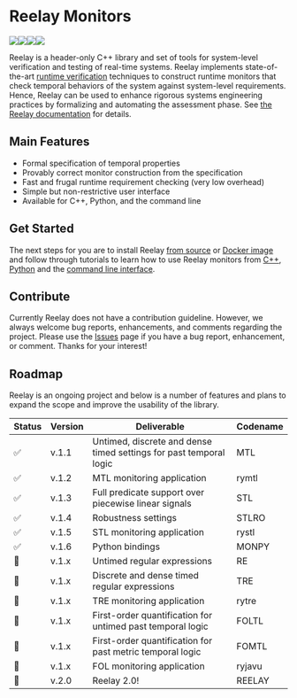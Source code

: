 # Reelay Monitors
![](https://github.com/doganulus/reelay/workflows/library/badge.svg)![](https://github.com/doganulus/reelay/workflows/apps/badge.svg)![](https://github.com/doganulus/reelay/workflows/python/badge.svg)![](https://github.com/doganulus/reelay/workflows/docs/badge.svg)

Reelay is a header-only C++ library and set of tools for system-level verification and testing of real-time systems. Reelay implements state-of-the-art [runtime verification](https://en.wikipedia.org/wiki/Runtime_verification) techniques to construct runtime monitors that check temporal behaviors of the system against system-level requirements. Hence, Reelay can be used to enhance rigorous systems engineering practices by formalizing and automating the assessment phase. See [the Reelay documentation](https://doganulus.github.io/reelay/) for details.

## Main Features
* Formal specification of temporal properties
* Provably correct monitor construction from the specification
* Fast and frugal runtime requirement checking (very low overhead)
* Simple but non-restrictive user interface 
* Available for C++, Python, and the command line

## Get Started

The next steps for you are to install Reelay [from source](docs/install.md) or [Docker image](docs/docker.md) and follow through tutorials to learn how to use Reelay monitors from [C++](docs/gs_cpp.md), [Python](docs/gs_python) and the [command line interface](docs/gs_cli.md).

## Contribute

Currently Reelay does not have a contribution guideline. However, we always welcome bug reports, enhancements, and comments regarding the project. Please use the [Issues](https://github.com/doganulus/reelay/issues) page if you have a bug report, enhancement, or comment. Thanks for your interest!

## Roadmap

Reelay is an ongoing project and below is a number of features and plans to expand the scope and improve the usability of the library.

| Status | Version | Deliverable | Codename |
|-|---------|-------------|----------|
|✅| v.1.1 | Untimed, discrete and dense timed settings for past temporal logic | MTL |
|✅| v.1.2 | MTL monitoring application | rymtl |
|✅| v.1.3 | Full predicate support over piecewise linear signals | STL |
|✅| v.1.4 | Robustness settings | STLRO |
|✅| v.1.5 | STL monitoring application | rystl
|✅| v.1.6 | Python bindings | MONPY |
|🤞| v.1.x | Untimed regular expressions | RE |
|🤞| v.1.x | Discrete and dense timed regular expressions | TRE |
|🤞| v.1.x | TRE monitoring application | rytre |
|🤞| v.1.x | First-order quantification for untimed past temporal logic | FOLTL |
|🤞| v.1.x | First-order quantification for past metric temporal logic | FOMTL |
|🤞| v.1.x | FOL monitoring application | ryjavu |
|🤞| v.2.0 | Reelay 2.0! | REELAY |